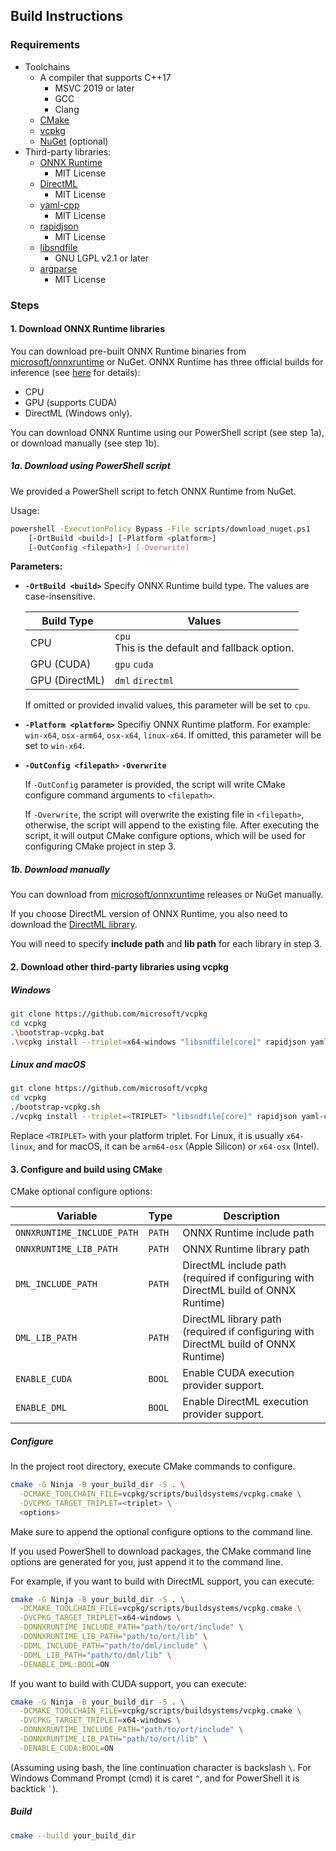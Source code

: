 ## Build Instructions

### Requirements

- Toolchains
  - A compiler that supports C++17
    - MSVC 2019 or later
    - GCC
    - Clang
  - [CMake](https://cmake.org/)
  - [vcpkg](https://github.com/microsoft/vcpkg)
  - [NuGet](https://www.nuget.org/) (optional)
- Third-party libraries:
  - [ONNX Runtime](https://onnxruntime.ai/)
    - MIT License
  - [DirectML](https://github.com/microsoft/DirectML)
    - MIT License
  - [yaml-cpp](https://github.com/jbeder/yaml-cpp)
    - MIT License
  - [rapidjson](https://github.com/Tencent/rapidjson)
    - MIT License
  - [libsndfile](https://github.com/libsndfile/libsndfile)
    - GNU LGPL v2.1 or later
  - [argparse](https://github.com/p-ranav/argparse)
    - MIT License

### Steps

#### 1. Download ONNX Runtime libraries

You can download pre-built ONNX Runtime binaries from [microsoft/onnxruntime](https://github.com/microsoft/onnxruntime) or NuGet. ONNX Runtime has three official builds for inference (see [here](https://onnxruntime.ai/docs/get-started/with-cpp.html) for details):

- CPU
- GPU (supports CUDA)
- DirectML (Windows only).

You can download ONNX Runtime using our PowerShell script (see step 1a), or download manually (see step 1b).

##### 1a. Download using PowerShell script

We provided a PowerShell script to fetch ONNX Runtime from NuGet. 

Usage:

```bash
powershell -ExecutionPolicy Bypass -File scripts/download_nuget.ps1
    [-OrtBuild <build>] [-Platform <platform>]
    [-OutConfig <filepath>] [-Overwrite]
```

**Parameters:**

- **`-OrtBuild <build>`**
  Specify ONNX Runtime build type. The values are case-insensitive.
  
  | Build Type     | Values                                            |
  |----------------|---------------------------------------------------|
  | CPU            | `cpu`<br>This is the default and fallback option. |
  | GPU (CUDA)     | `gpu` `cuda`                                      |
  | GPU (DirectML) | `dml` `directml`                                  |
  
  If omitted or provided invalid values, this parameter will be set to `cpu`.

- **`-Platform <platform>`**
  Specifiy ONNX Runtime platform. For example: `win-x64`, `osx-arm64`, `osx-x64`, `linux-x64`.
  If omitted, this parameter will be set to `win-x64`.

- **`-OutConfig <filepath>`** **`-Overwrite`**
  
  If `-OutConfig` parameter is provided, the script will write CMake configure command arguments to `<filepath>`.
  
  If `-Overwrite`, the script will overwrite the existing file in `<filepath>`, otherwise, the script will append to the existing file. After executing the script, it will output CMake configure options, which will be used for configuring CMake project in step 3.

##### 1b. Download manually

You can download from [microsoft/onnxruntime](https://github.com/microsoft/onnxruntime) releases or NuGet manually.

If you choose DirectML version of ONNX Runtime, you also need to download the [DirectML library](https://www.nuget.org/packages/Microsoft.AI.DirectML/).

You will need to specify **include path** and **lib path** for each library in step 3.

#### 2. Download other third-party libraries using vcpkg

##### Windows

```bash
git clone https://github.com/microsoft/vcpkg
cd vcpkg
.\bootstrap-vcpkg.bat
.\vcpkg install --triplet=x64-windows "libsndfile[core]" rapidjson yaml-cpp argparse
```

##### Linux and macOS

```bash
git clone https://github.com/microsoft/vcpkg
cd vcpkg
./bootstrap-vcpkg.sh
./vcpkg install --triplet=<TRIPLET> "libsndfile[core]" rapidjson yaml-cpp argparse
```

Replace `<TRIPLET>` with your platform triplet. For Linux, it is usually `x64-linux`, and for macOS, it can be `arm64-osx` (Apple Silicon) or `x64-osx` (Intel).

#### 3. Configure and build using CMake

CMake optional configure options:

| Variable                   | Type   | Description                                                                            |
| -------------------------- | ------ | -------------------------------------------------------------------------------------- |
| `ONNXRUNTIME_INCLUDE_PATH` | `PATH` | ONNX Runtime include path                                                              |
| `ONNXRUNTIME_LIB_PATH`     | `PATH` | ONNX Runtime library path                                                              |
| `DML_INCLUDE_PATH`         | `PATH` | DirectML include path<br>(required if configuring with DirectML build of ONNX Runtime) |
| `DML_LIB_PATH`             | `PATH` | DirectML library path<br>(required if configuring with DirectML build of ONNX Runtime) |
| `ENABLE_CUDA`              | `BOOL` | Enable CUDA execution provider support.                                                |
| `ENABLE_DML`               | `BOOL` | Enable DirectML execution provider support.                                            |

##### Configure

In the project root directory, execute CMake commands to configure.

```bash
cmake -G Ninja -B your_build_dir -S . \
  -DCMAKE_TOOLCHAIN_FILE=vcpkg/scripts/buildsystems/vcpkg.cmake \
  -DVCPKG_TARGET_TRIPLET=<triplet> \
  <options>
```

Make sure to append the optional configure options to the command line.

If you used PowerShell to download packages, the CMake command line options are generated for you, just append it to the command line.

For example, if you want to build with DirectML support, you can execute:

```bash
cmake -G Ninja -B your_build_dir -S . \
  -DCMAKE_TOOLCHAIN_FILE=vcpkg/scripts/buildsystems/vcpkg.cmake \
  -DVCPKG_TARGET_TRIPLET=x64-windows \
  -DONNXRUNTIME_INCLUDE_PATH="path/to/ort/include" \
  -DONNXRUNTIME_LIB_PATH="path/to/ort/lib" \
  -DDML_INCLUDE_PATH="path/to/dml/include" \
  -DDML_LIB_PATH="path/to/dml/lib" \
  -DENABLE_DML:BOOL=ON
```

If you want to build with CUDA support, you can execute:

```bash
cmake -G Ninja -B your_build_dir -S . \
  -DCMAKE_TOOLCHAIN_FILE=vcpkg/scripts/buildsystems/vcpkg.cmake \
  -DVCPKG_TARGET_TRIPLET=x64-windows \
  -DONNXRUNTIME_INCLUDE_PATH="path/to/ort/include" \
  -DONNXRUNTIME_LIB_PATH="path/to/ort/lib" \
  -DENABLE_CUDA:BOOL=ON
```

(Assuming using bash, the line continuation character is backslash `\`. For Windows Command Prompt (cmd) it is caret `^`, and for PowerShell it is backtick <code>`</code>).

##### Build

```bash
cmake --build your_build_dir
```
